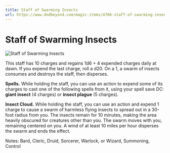 ```yaml
---
title: Staff of Swarming Insects
url: https://www.dndbeyond.com/magic-items/4766-staff-of-swarming-insects
---
```


# Staff of Swarming Insects

![Staff of Swarming Insects](staff-of-swarming-insects.png)

This staff has 10 charges and regains 1d6 + 4 expended charges daily at dawn. If you expend the last charge, roll a d20. On a 1, a swarm of insects consumes and destroys the staff, then disperses.

**Spells.** While holding the staff, you can use an action to expend some of its charges to cast one of the following spells from it, using your spell save DC: **giant insect** (4 charges) or **insect plague** (5 charges).

**Insect Cloud.** While holding the staff, you can use an action and expend 1 charge to cause a swarm of harmless flying insects to spread out in a 30-foot radius from you. The insects remain for 10 minutes, making the area heavily obscured for creatures other than you. The swarm moves with you, remaining centered on you. A wind of at least 10 miles per hour disperses the swarm and ends the effect.

Notes: Bard, Cleric, Druid, Sorcerer, Warlock, or Wizard, Summoning, Control